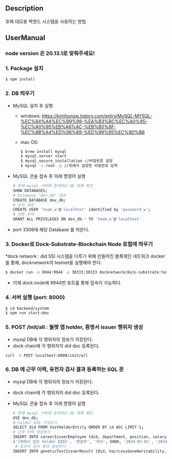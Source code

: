 ## Description

호패 데모용 백엔드 시스템을 사용하는 방법

## UserManual

### node version 은 20.13.1로 맞춰주세요!

### 1. Package 설치

```bash
$ npm install
```

### 2. DB 띄우기

- MySQL 설치 후 실행

  - windows: https://kimhongsi.tistory.com/entry/MySQL-MYSQL-%EC%84%A4%EC%B9%98-%EA%B3%BC%EC%A0%95-%EC%A0%95%EB%A6%AC-%EB%B0%8F-%EC%8B%A4%ED%96%89-%ED%99%95%EC%9D%B8
  - mac OS:

    ```bash
    $ brew install mysql
    $ mysql.server start
    $ mysql_secure_installation //비밀번호 설정
    $ mysql -u root -p //위에서 설정한 비밀번호 입력

    ```

- MySQL 콘솔 접속 후 아래 명령어 실행

  ```bash
  # 현재 mysql 서버에 존재하는 db 목록 확인
  SHOW DATABASES;
  # Database "dev_db" 생성
  CREATE DATABASE dev_db;
  # 유저 생성
  CREATE USER 'team_w'@'localhost' identified by 'password_w';
  # 권한 부여
  GRANT ALL PRIVILEGES ON dev_db.* TO 'team_w'@'localhost'
  ```

- port 3306에 해당 Database 를 띄운다.

### 3. Docker로 Dock-Substrate-Blockchain Node 로컬에 띄우기

\*dock network : did SSI 시스템을 다루기 위해 만들어진 블록체인 네트워크
docker를 통해, docknetwork의 testnet을 실행해야 한다.

```bash
$ docker run -p 9944:9944 -p 30333:30333 docknetwork/dock-substrate:testnet --dev --ws-external --enable-offchain-indexing=true
```

- 이제 dock node에 9944번 포트를 통해 접속이 가능하다.

### 4. 서버 실행 (port: 8000)

```bash
$ cd backend/system
$ npm run start:dev
```

### 5. POST /init/all : 월렛 앱 holder, 증명서 issuer 행위자 생성

- mysql DB에 각 행위자의 정보가 저장된다.
- dock chain에 각 행위자의 did doc 등록된다.

```bash
curl -X POST localhost:8000/init/all
```


### 6. DB 에 근무 이력, 유전자 검사 결과 등록하는 SQL 문

- mysql DB에 각 행위자의 정보가 저장된다.
- dock chain에 각 행위자의 did doc 등록된다.

- MySQL 콘솔 접속 후 아래 명령어 실행

  ```bash
  # 현재 mysql 서버에 존재하는 db 목록 확인
  USE dev_db;
  # holder DID 가져오기
  SELECT did FROM testHolderEntity ORDER BY id ASC LIMIT 1;
  # 근무 이력 생성하기
  INSERT INTO careerIssuerEmployee (did, department, position, salary, join, leave, createdAt, updatedAt, deletedAt) VALUES
  ('{위에서 얻은 holder DID}', '영업부', '대리', 5000, '2024-01-01', '2024-12-31', '2024-06-20 12:34:56', '2024-06-20 12:34:56', NULL);
   # 유전자 검사 결과 생성하기
  INSERT INTO geneticTestIssuerResult (did, hairLossGeneHeritability, dermatitisGeneHeritability, stomachCancerRisk, lungsCancerRisk, liverCancerRisk, pancreasCancerRisk, createdAt, updatedAt, deletedAt) VALUES ('{위에서 얻은 holder DID}', 75, 60, 15, 20, 10, 5, '2024-06-20 12:34:56', '2024-06-20 12:34:56', NULL);

  ```
